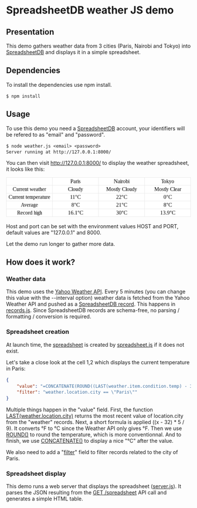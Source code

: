 # SpreadsheetDB weather JS demo

## Presentation
This demo gathers weather data from 3 cities (Paris, Nairobi and Tokyo) into [SpreadsheetDB](https://www.spreadsheetdb.io) and displays it in a simple spreadsheet.

## Dependencies
To install the dependencies use npm install.
```
$ npm install
```

## Usage
To use this demo you need a [SpreadsheetDB](https://www.spreadsheetdb.io) account, your
identifiers will be refered to as "email" and "password".
```
$ node weather.js <email> <password>
Server running at http://127.0.0.1:8000/
```

You can then visit http://127.0.0.1:8000/ to display the weather spreadsheet, it looks like
this:

![](docs/screenshot.png)

Host and port can be set with the environment values HOST and PORT, default values are
"127.0.0.1" and 8000.

Let the demo run longer to gather more data.

## How does it work?
### Weather data
This demo uses the [Yahoo Weather API](https://developer.yahoo.com/weather/). Every 5 minutes (you can change this value with the --interval option) weather data is fetched from the Yahoo Weather API and pushed as a [SpreadsheetDB record](https://www.spreadsheetdb.io/doc/api#post-record). This happens in [records.js](records.js). Since SpreadsheetDB records are schema-free, no parsing / formatting / conversion is required.

### Spreadsheet creation
At launch time, the [spreadsheet](spreadsheet.json) is created by
[spreadsheet.js](spreadsheet.js) if it does not exist.

Let's take a close look at the cell 1,2 which displays the current temperature in Paris:
```json
{
    "value": "=CONCATENATE(ROUND((LAST(weather.item.condition.temp) - 32) * 5 / 9, 0), \"°C\")",
    "filter": "weather.location.city == \"Paris\""
}
```

Multiple things happen in the "value" field. First, the function [LAST(weather.location.city)](https://www.spreadsheetdb.io/doc/functions#last) returns the most recent value of location.city from the "weather" records.
Next, a short formula is applied ((x - 32) * 5 / 9). It converts °F to °C since the Weather API only gives °F.
Then we use [ROUND()](https://www.spreadsheetdb.io/doc/functions#round) to round the temperature, which is more conventionnal.
And to finish, we use [CONCATENATE()](https://www.spreadsheetdb.io/doc/functions#concatenate) to display a nice "°C" after the value.

We also need to add a "[filter](https://www.spreadsheetdb.io/doc/guide#filters)" field to filter records related to the city of Paris.

### Spreadsheet display
This demo runs a web server that displays the spreadsheet ([server.js](server.js)). It parses the JSON resulting from the [GET /spreadsheet](https://www.spreadsheetdb.io/doc/api#get-spreadsheet) API call and generates a simple HTML table.

